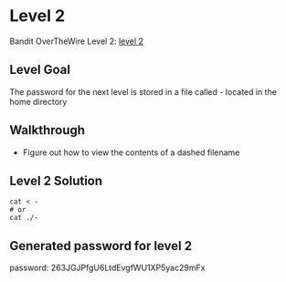 # Level 2

Bandit OverTheWire Level 2: [level 2](https://overthewire.org/wargames/bandit/bandit2.html)

## **Level Goal**
The password for the next level is stored in a file called - located in the home directory

## **Walkthrough**
- Figure out how to view the contents of a dashed filename

## **Level 2 Solution**
``` shell 
cat < -
# or
cat ./-
```

## **Generated password for level 2**
password: 263JGJPfgU6LtdEvgfWU1XP5yac29mFx
